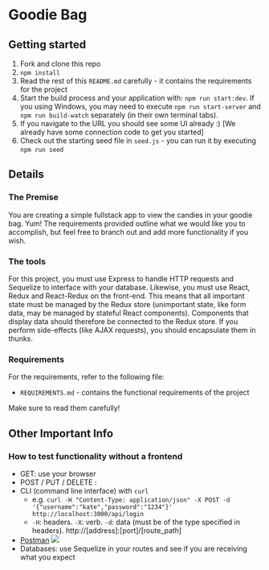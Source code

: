 # Goodie Bag

## Getting started

1. Fork and clone this repo
2. `npm install`
3. Read the rest of this `README.md` carefully - it contains the requirements for the project
4. Start the build process and your application with: `npm run start:dev`. If you using Windows, you may need to execute `npm run start-server` and `npm run build-watch` separately (in their own terminal tabs).
5. If you navigate to the URL you should see some UI already :) [We already have some connection code to get you started]
6. Check out the starting seed file in `seed.js` - you can run it by executing `npm run seed`

## Details

### The Premise

You are creating a simple fullstack app to view the candies in your goodie bag. Yum! The requirements provided outline what we would like you to accomplish, but feel free to branch out and add more functionality if you wish.

### The tools

For this project, you must use Express to handle HTTP requests and Sequelize to interface with your database. Likewise, you must use React, Redux and React-Redux on the front-end. This means that all important state must be managed by the Redux store (unimportant state, like form data, may be managed by stateful React components). Components that display data should therefore be connected to the Redux store. If you perform side-effects (like AJAX requests), you should encapsulate them in thunks.

### Requirements

For the requirements, refer to the following file:

- `REQUIREMENTS.md` - contains the functional requirements of the project

Make sure to read them carefully!

## Other Important Info

### How to test functionality without a frontend

- GET: use your browser
- POST / PUT / DELETE :
- CLI (command line interface) with `curl`
  - e.g. `curl -H "Content-Type: application/json" -X POST -d '{"username":"kate","password":"1234"}' http://localhost:3000/api/login`
  - `-H`: headers. `-X`: verb. `-d`: data (must be of the type specified in headers). http://[address]:[port]/[route_path]
- [Postman](https://www.getpostman.com/)
  ![](https://www.dropbox.com/s/4fk3b90cd0i1a5y/postman_post.png?raw=true)
- Databases: use Sequelize in your routes and see if you are receiving what you expect
